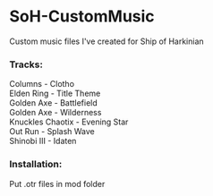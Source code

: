 # SoH-CustomMusic
Custom music files I've created for Ship of Harkinian

### Tracks:

Columns - Clotho  
Elden Ring - Title Theme  
Golden Axe - Battlefield  
Golden Axe - Wilderness  
Knuckles Chaotix - Evening Star  
Out Run - Splash Wave  
Shinobi III - Idaten  

### Installation:
Put .otr files in mod folder
